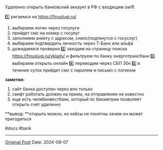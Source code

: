 Удаленно открыть банковский аккаунт в РФ с входящим swift

1️⃣ регаемся на https://finuslugi.ru/
1. выбираем логин через госулуги
2. прийдет смс на номер с госулуг
3. заполняем анкету с адресом, снилс(подтянутся с госуслуг)
4. выбираем подтвердить личность через Т-Банк или альфа
5. дожидаемся проверки
2️⃣ заходим на страницу поиска https://finuslugi.ru/vklady/ и фильтруем по банку энерготрансбанк
3️⃣ выбираем открыть онлайн
4️⃣ переводим через СБП 30к
5️⃣ в течение суток прийдет смс с паролем и письмо с логином

**заметки:**
1. сайт банка доступен через впн только
2. свифт работать должен на прием, на отправление не известно
3. еще есть челябинвестбанк, который по биометрии позволяет открыть счет удаленно

**вывод: **открыть можно, но кейсы не понятны зачем он может пригодиться

#docs #bank

---
[Original Post](https://t.me/lev2tarragona/2570)
Date: 2024-09-07
